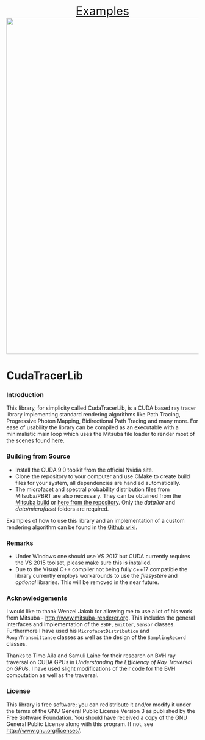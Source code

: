 
<p align="center">
<a href='https://github.com/hhergeth/CudaTracerLib/wiki/Example-Renderings' style='font-size:2.2em'>Examples</span></a> <br>
<a href="https://github.com/hhergeth/CudaTracerLib/wiki/Example-Renderings">
<img src="http://hhergeth.markab.uberspace.de/Git-Wiki-Files/thumbnails/loadSanMiguel_20170812_023949_WavefrontPath.jpg" style="width:880px;">
</a>
</p>

# CudaTracerLib

### Introduction
This library, for simplicity called CudaTracerLib, is a CUDA based ray tracer library implementing standard rendering algorithms like Path Tracing, Progressive Photon Mapping, Bidirectional Path Tracing and many more.
For ease of usability the library can be compiled as an executable with a minimalistic main loop which uses the Mitsuba file loader to render most of the scenes found [here](https://benedikt-bitterli.me/resources/).


### Building from Source

- Install the CUDA 9.0 toolkit from the official Nvidia site.
- Clone the repository to your computer and use CMake to create build files for your system, all dependencies are handled automatically.
- The microfacet and spectral probability distribution files from Mitsuba/PBRT are also necessary. They can be obtained from the [Mitsuba build](http://www.mitsuba-renderer.org/download.html) or [here from the repository](https://github.com/mitsuba-renderer/mitsuba). Only the _data/ior_ and _data/microfacet_ folders are required.

Examples of how to use this library and an implementation of a custom rendering algorithm can be found in the [Github wiki](https://github.com/hhergeth/CudaTracerLib/wiki/Code-Examples).

### Remarks

- Under Windows one should use VS 2017 but CUDA currently requires the VS 2015 toolset, please make sure this is installed.
- Due to the Visual C++ compiler not being fully c++17 compatible the library currently employs workarounds to use the _filesystem_ and _optional_ libraries. This will be removed in the near future.

### Acknowledgements
I would like to thank Wenzel Jakob for allowing me to use a lot of his work from Mitsuba - http://www.mitsuba-renderer.org. This includes the general interfaces and implementation of the `BSDF`, `Emitter`, `Sensor` classes. Furthermore I have used his `MicrofacetDistribution` and `RoughTransmittance` classes as well as the design of the `SamplingRecord` classes.

Thanks to Timo Aila and Samuli Laine for their research on BVH ray traversal on CUDA GPUs in *Understanding the Efficiency of Ray Traversal on GPUs*. I have used slight modifications of their code for the BVH computation as well as the traversal.


### License
This library is free software; you can redistribute it and/or modify it under the terms of the GNU General Public License Version 3 as published by the Free Software Foundation.
You should have received a copy of the GNU General Public License along with this program. If not, see <http://www.gnu.org/licenses/>.
